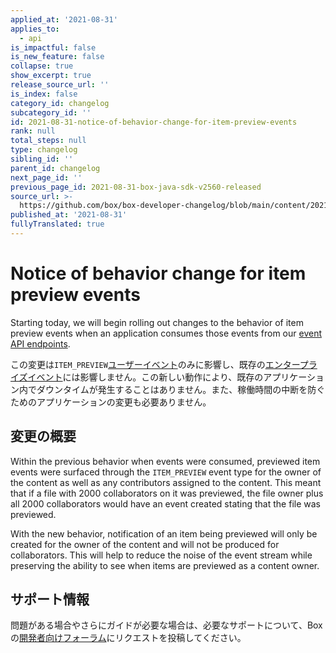 ```yaml
---
applied_at: '2021-08-31'
applies_to:
  - api
is_impactful: false
is_new_feature: false
collapse: true
show_excerpt: true
release_source_url: ''
is_index: false
category_id: changelog
subcategory_id: ''
id: 2021-08-31-notice-of-behavior-change-for-item-preview-events
rank: null
total_steps: null
type: changelog
sibling_id: ''
parent_id: changelog
next_page_id: ''
previous_page_id: 2021-08-31-box-java-sdk-v2560-released
source_url: >-
  https://github.com/box/box-developer-changelog/blob/main/content/2021/08-31-notice-of-behavior-change-for-item-preview-events.md
published_at: '2021-08-31'
fullyTranslated: true
---
```

# Notice of behavior change for item preview events

Starting today, we will begin rolling out changes to the behavior of item preview events when an application consumes those events from our [event API endpoints][event-apis].

この変更は`ITEM_PREVIEW`[ユーザーイベント][user-events]のみに影響し、既存の[エンタープライズイベント][enterprise-events]には影響しません。この新しい動作により、既存のアプリケーション内でダウンタイムが発生することはありません。また、稼働時間の中断を防ぐためのアプリケーションの変更も必要ありません。

<!-- more -->

## 変更の概要

Within the previous behavior when events were consumed, previewed item events were surfaced through the `ITEM_PREVIEW` event type for the owner of the content as well as any contributors assigned to the content. This meant that if a file with 2000 collaborators on it was previewed, the file owner plus all 2000 collaborators would have an event created stating that the file was previewed.

With the new behavior, notification of an item being previewed will only be created for the owner of the content and will not be produced for collaborators. This will help to reduce the noise of the event stream while preserving the ability to see when items are previewed as a content owner.

## サポート情報

問題がある場合やさらにガイドが必要な場合は、必要なサポートについて、Boxの[開発者向けフォーラム][forum]にリクエストを投稿してください。

[event-apis]: https://developer.box.com/reference/get-events/

[user-events]: https://developer.box.com/guides/events/for-user/#event-types

[enterprise-events]: https://developer.box.com/guides/events/for-enterprise/

[forum]: https://support.box.com/hc/en-us/community/topics/360001932973-Platform-and-Developer-Forum
